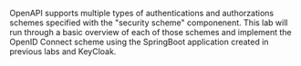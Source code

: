 OpenAPI supports multiple types of authentications and authorzations schemes specified with the "security scheme" componenent. This lab will run through a basic overview of each of those schemes and implement the OpenID Connect scheme using the SpringBoot application created in previous labs and KeyCloak. 
